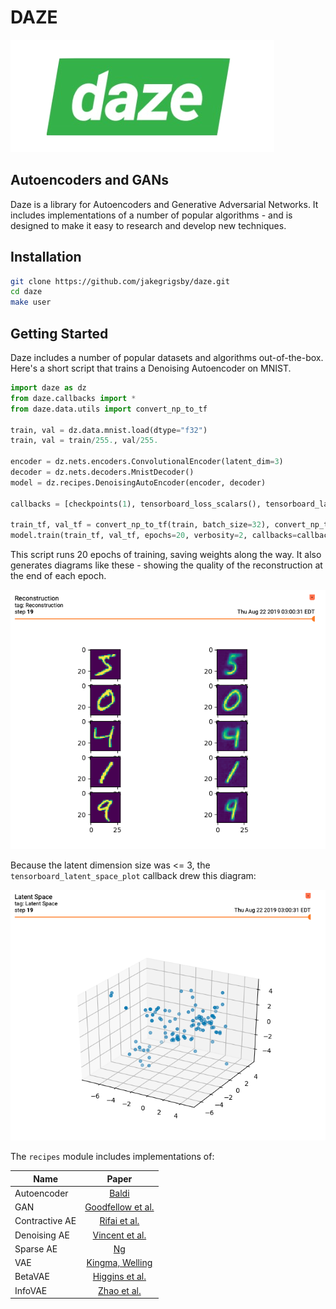 # DAZE
![](docs/source/media/logo.png)
## Autoencoders and GANs

Daze is a library for Autoencoders and Generative Adversarial Networks. It includes implementations of a number of popular algorithms - and is designed to make it easy to research and develop new techniques.

## Installation
```bash
git clone https://github.com/jakegrigsby/daze.git
cd daze
make user
```

## Getting Started
Daze includes a number of popular datasets and algorithms out-of-the-box. Here's a short script that trains a Denoising Autoencoder on MNIST.

```python
import daze as dz
from daze.callbacks import *
from daze.data.utils import convert_np_to_tf

train, val = dz.data.mnist.load(dtype="f32")
train, val = train/255., val/255.

encoder = dz.nets.encoders.ConvolutionalEncoder(latent_dim=3)
decoder = dz.nets.decoders.MnistDecoder()
model = dz.recipes.DenoisingAutoEncoder(encoder, decoder)

callbacks = [checkpoints(1), tensorboard_loss_scalars(), tensorboard_latent_space_plot(train[:100]), tensorboard_image_reconstruction(train[:5])]

train_tf, val_tf = convert_np_to_tf(train, batch_size=32), convert_np_to_tf(val, batch_size=32)
model.train(train_tf, val_tf, epochs=20, verbosity=2, callbacks=callbacks)
```
This script runs 20 epochs of training, saving weights along the way. It also generates diagrams like these - showing the quality of the reconstruction at the end of each epoch.

![](docs/source/media/reconstructions_mnist.png)

Because the latent dimension size was <= 3, the `tensorboard_latent_space_plot` callback drew this diagram:

![](docs/source/media/latent_space_mnist.png)

The `recipes` module includes implementations of:

| Name | Paper |
| --- | :---: | 
|Autoencoder| [Baldi](https://dl.acm.org/citation.cfm?id=3045801) |
|GAN| [Goodfellow et al.](https://papers.nips.cc/paper/5423-generative-adversarial-nets.pdf)
|Contractive AE | [Rifai et al.](http://www.icml-2011.org/papers/455_icmlpaper.pdf)
|Denoising AE| [Vincent et al.](https://www.cs.toronto.edu/~larocheh/publications/icml-2008-denoising-autoencoders.pdf)
|Sparse AE| [Ng](https://web.stanford.edu/class/cs294a/sparseAutoencoder.pdf)
|VAE| [Kingma, Welling](https://arxiv.org/abs/1312.6114)
|BetaVAE| [Higgins et al.](https://openreview.net/references/pdf?id=Sy2fzU9gl)
|InfoVAE|[Zhao et al.](https://arxiv.org/abs/1706.02262)
